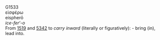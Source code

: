 G1533  
εἰσφέρω  
eispherō  
*ice-fer‘-o*  
From [1519](g1519) and [5342](g5342) to *carry* *inward* (literally or
figuratively): - bring (in), lead into.  
